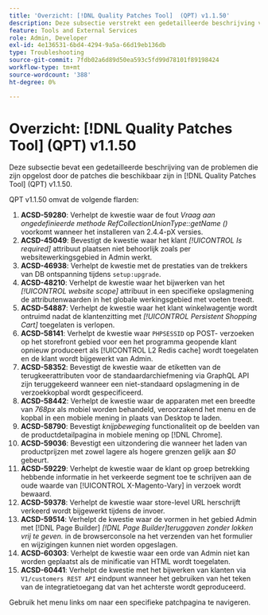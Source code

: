 ```yaml
---
title: 'Overzicht: [!DNL Quality Patches Tool]  (QPT) v1.1.50'
description: Deze subsectie verstrekt een gedetailleerde beschrijving van de kwesties die door de flarden beschikbaar in  [!DNL Quality Patches Tool]  (QPT) v1.1.50 worden bevestigd.
feature: Tools and External Services
role: Admin, Developer
exl-id: 4e136531-6bd4-4294-9a5a-66d19eb136db
type: Troubleshooting
source-git-commit: 7fdb02a6d89d50ea593c5fd99d78101f89198424
workflow-type: tm+mt
source-wordcount: '388'
ht-degree: 0%

---
```


# Overzicht: [!DNL Quality Patches Tool] (QPT) v1.1.50

Deze subsectie bevat een gedetailleerde beschrijving van de problemen die zijn opgelost door de patches die beschikbaar zijn in [!DNL Quality Patches Tool] (QPT) v1.1.50.

QPT v1.1.50 omvat de volgende flarden:

1. **ACSD-59280**: Verhelpt de kwestie waar de fout *Vraag aan ongedefinieerde methode RefCollectionUnionType::getName ()* voorkomt wanneer het installeren van 2.4.4-pX versies.
1. **ACSD-45049**: Bevestigt de kwestie waar het klant *[!UICONTROL Is required]* attribuut plaatsen niet behoorlijk zoals per websitewerkingsgebied in Admin werkt.
1. **ACSD-46938**: Verhelpt de kwestie met de prestaties van de trekkers van DB ontspanning tijdens `setup:upgrade`.
1. **ACSD-48210**: Verhelpt de kwestie waar het bijwerken van het *[!UICONTROL website scope]* attribuut in een specifieke opslagmening de attributenwaarden in het globale werkingsgebied met voeten treedt.
1. **ACSD-54887**: Verhelpt de kwestie waar het klant winkelwagentje wordt ontruimd nadat de klantenzitting met *[!UICONTROL Persistent Shopping Cart]* toegelaten is verlopen.
1. **ACSD-58141**: Verhelpt de kwestie waar `PHPSESSID` op POST- verzoeken op het storefront gebied voor een het programma geopende klant opnieuw produceert als [!UICONTROL L2 Redis cache] wordt toegelaten en de klant wordt bijgewerkt van Admin.
1. **ACSD-58352**: Bevestigt de kwestie waar de etiketten van de terugkeerattributen voor de standaardarchiefmening via GraphQL API zijn teruggekeerd wanneer een niet-standaard opslagmening in de verzoekkopbal wordt gespecificeerd.
1. **ACSD-58442**: Verhelpt de kwestie waar de apparaten met een breedte van *768px* als mobiel worden behandeld, veroorzakend het menu en de kopbal in een mobiele mening in plaats van Desktop te laden.
1. **ACSD-58790**: Bevestigt *knijpbeweging* functionaliteit op de beelden van de productdetailpagina in mobiele mening op [!DNL Chrome].
1. **ACSD-59036**: Bevestigt een uitzondering die wanneer het laden van productprijzen met zowel lagere als hogere grenzen gelijk aan *$0* gebeurt.
1. **ACSD-59229**: Verhelpt de kwestie waar de klant op groep betrekking hebbende informatie in het verkeerde segment toe te schrijven aan de oude waarde van [!UICONTROL X-Magento-Vary] in verzoek wordt bewaard.
1. **ACSD-59378**: Verhelpt de kwestie waar store-level URL herschrijft verkeerd wordt bijgewerkt tijdens de invoer.
1. **ACSD-59514**: Verhelpt de kwestie waar de vormen in het gebied Admin met [!DNL Page Builder] *[!DNL Page Builder]teruggaven zonder lokken vrij te geven.* in de browserconsole na het verzenden van het formulier en wijzigingen kunnen niet worden opgeslagen.
1. **ACSD-60303**: Verhelpt de kwestie waar een orde van Admin niet kan worden geplaatst als de minificatie van HTML wordt toegelaten.
1. **ACSD-60441**: Verhelpt de kwestie met het bijwerken van klanten via `V1/customers REST API` eindpunt wanneer het gebruiken van het teken van de integratietoegang dat van het achterste wordt geproduceerd.

Gebruik het menu links om naar een specifieke patchpagina te navigeren.
